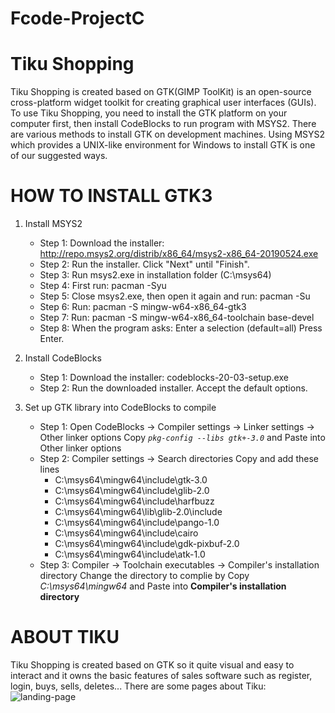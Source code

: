 # Fcode-ProjectC
# Tiku Shopping 
Tiku Shopping is created based on GTK(GIMP ToolKit) is an open-source cross-platform widget toolkit for
creating graphical user interfaces (GUIs). 
To use Tiku Shopping, you need to install the GTK platform on your computer first,
then install CodeBlocks to run program with MSYS2.
There are various methods to install GTK on development machines.
Using MSYS2 which provides a UNIX-like environment for Windows to install GTK is one of our suggested ways.

# HOW TO INSTALL GTK3 
1. Install MSYS2
    * Step 1: Download the installer: 
    http://repo.msys2.org/distrib/x86_64/msys2-x86_64-20190524.exe 
    * Step 2: Run the installer. Click "Next" until "Finish".
    * Step 3: Run msys2.exe in installation folder (C:\msys64)
    * Step 4: First run:  pacman -Syu
    * Step 5: Close msys2.exe, then open it again and run: pacman -Su
    * Step 6: Run: pacman -S mingw-w64-x86_64-gtk3
    * Step 7: Run: pacman -S mingw-w64-x86_64-toolchain base-devel
    * Step 8: When the program asks: Enter a selection (default=all)
        Press Enter.

2. Install CodeBlocks
    * Step 1: Download the installer: codeblocks-20-03-setup.exe
    * Step 2: Run the downloaded installer. 
        Accept the default options.
3. Set up GTK library into CodeBlocks to compile 
    * Step 1: Open CodeBlocks -> Compiler settings -> Linker settings -> Other linker options
     Copy *`pkg-config --libs gtk+-3.0`* and Paste into Other linker options
    * Step 2: Compiler settings -> Search directories 
     Copy and add these lines
        * C:\msys64\mingw64\include\gtk-3.0
        * C:\msys64\mingw64\include\glib-2.0
        * C:\msys64\mingw64\include\harfbuzz
        * C:\msys64\mingw64\lib\glib-2.0\include
        * C:\msys64\mingw64\include\pango-1.0
        * C:\msys64\mingw64\include\cairo
        * C:\msys64\mingw64\include\gdk-pixbuf-2.0
        * C:\msys64\mingw64\include\atk-1.0
    * Step 3: Compiler -> Toolchain executables -> Compiler's installation directory
     Change the directory to complie by Copy *C:\msys64\mingw64* and Paste into **Compiler's installation directory**
     <space><space>
# ABOUT TIKU 
   Tiku Shopping is created based on GTK so it quite visual and easy to interact and
   it owns the basic features of sales software such as register, login, buys, sells, deletes...
    There are some pages about Tiku:
![landing-page](https://scontent.xx.fbcdn.net/v/t1.15752-0/p403x403/157286771_465619201147936_1269036079253581960_n.png?_nc_cat=111&ccb=1-3&_nc_sid=aee45a&_nc_ohc=Dsa56UCXlCsAX9T3A-F&_nc_ad=z-m&_nc_cid=0&_nc_ht=scontent.xx&_nc_tp=30&oh=7c2760f3d1d4f3c51d067dec3f81f4d0&oe=60680154)
    
   
    
